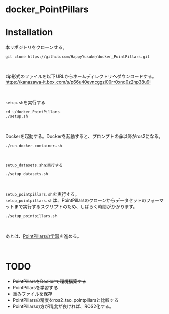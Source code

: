 # docker_PointPillars

# Installation
本リポジトリをクローンする。

```
git clone https://github.com/HappyYusuke/docker_PointPillars.git
```

</br>

zip形式のファイルを以下URLからホームディレクトリへダウンロードする。</br>
https://kanazawa-it.box.com/s/p66u40evncggzi00rr0xnq0z2hp38u9i

</br>

```setup.sh```を実行する

```
cd ~/docker_PointPillars
./setup.sh
```

</br>

Dockerを起動する。Dockerを起動すると、プロンプトの@以降がros2になる。

```
./run-docker-container.sh
```

</br>

```setup_datasets.shを実行する```

```
./setup_datasets.sh
```

</br>

```setup_pointpillars.sh```を実行する。</br>
```setup_pointpillars.sh```は、PointPillarsのクローンからデータセットのフォーマットまで実行するスクリプトのため、しばらく時間がかかります。

```
./setup_pointpillars.sh
```

</br>

あとは、[PointPillarsの学習](https://github.com/zhulf0804/PointPillars#training)を進める。

</br>

# TODO

* ~~PointPillarsをDockerで環境構築する~~
* PointPillarsを学習する
* 重みファイルを保存
* PointPillarsの精度をros2_tao_pointpillarsと比較する
* PointPillarsの方が精度が良ければ、ROS2化する。
